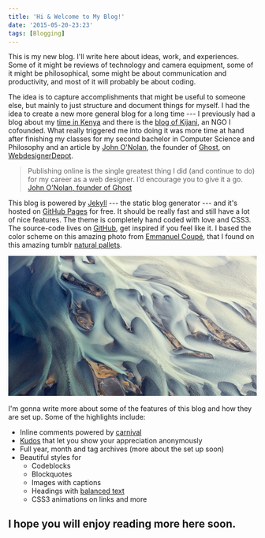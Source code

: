 ```yaml
---
title: 'Hi & Welcome to My Blog!'
date: '2015-05-20-23:23'
tags: [Blogging]
---
```


This is my new blog. I'll write here about ideas, work, and experiences. Some of it might be reviews of technology and camera equipment, some of it might be philosophical, some might be about communication and productivity, and most of it will probably be about coding.

The idea is to capture accomplishments that might be useful to someone else, but mainly to just structure and document things for myself. I had the idea to create a new more general blog for a long time --- I previously had a blog about my [time in Kenya](http://www.tobiaslohse.com/kenya/blog/) and there is the [blog of Kijani](http://blog.kijani.co), an NGO I cofounded. What really triggered me into doing it was more time at hand after finishing my classes for my second bachelor in Computer Science and Philosophy and an article by [John O'Nolan](http://john.onolan.org/), the founder of [Ghost](https://ghost.org/), on [WebdesignerDepot](http://www.webdesignerdepot.com/2015/04/how-to-grow-a-successful-design-career-by-blogging/).

> Publishing online is the single greatest thing I did (and continue to do) for my career as a web designer. I’d encourage you to give it a go. [John O'Nolan, founder of Ghost](http://www.webdesignerdepot.com/2015/04/how-to-grow-a-successful-design-career-by-blogging/)

This blog is powered by [Jekyll](http://jekyll.com) --- the static blog generator --- and it's hosted on [GitHub Pages](https://pages.github.com/) for free. It should be really fast and still have a lot of nice features. The theme is completely hand coded with love and CSS3. The source-code lives on [GitHub](https://github.com/MrLoh/MrLoh.github.io), get inspired if you feel like it. I based the color scheme on this amazing photo from [Emmanuel Coupé](http://www.emmanuelcoupe.com/photo/is0779/), that I found on this amazing tumblr [natural pallets](http://palettes.co/post/75914098457/photo-by-emmanuel-coupe).

![The inspiration for the color scheme of this blog](/assets/img/color-sheme.jpg)

I'm gonna write more about some of the features of this blog and how they are set up. Some of the highlights include:

- Inline comments powered by [carnival](https://carnivalapp.io/)
- [Kudos](http://amitu.com/2013/04/kudos-using-parse-for-jekyll/) that let you show your appreciation anonymously
- Full year, month and tag archives (more about the set up soon)
- Beautiful styles for
  - Codeblocks
  - Blockquotes
  - Images with captions
  - Headings with [balanced text](https://github.com/adobe-webplatform/balance-text)
  - CSS3 animations on links and more

## I hope you will enjoy reading more here soon.
